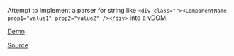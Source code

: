 Attempt to implement a parser for string like `<div class=""><ComponentName prop1="value1" prop2="value2" /></div>` into a vDOM.

[Demo](https://bugagashinka.github.io/Weather-App/)

[Source](https://github.com/bugagashinka/Weather-App)
